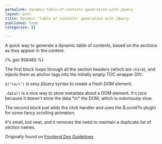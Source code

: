 ```yaml
--- 
permalink: dynamic-table-of-contents-generation-with-jquery
layout: post
title: Dynamic "table of contents" generation with jQuery
published: true
categories: []

---
```


A quick way to generate a dynamic table of contents, based on the sections as they appear in the content.

{% gist 958465 %}

The first block loops through all the section headers (which are `<h1>`s), and injects them as anchor tags into the initially empty TOC wrapper DIV.

`$("<a/>")` is sexy jQuery syntax to create a fresh DOM element.

`.data()` is a nice way to store metadata about a DOM element. It's nice because it doesn't store the data \*in\* the DOM, which is notoriously slow.

The second block just adds the click handler and uses the $.scrollTo plugin for some fancy scrolling animation.

It's small, but neat, and it removes the need to maintain a duplicate list of section names.

Originally found on [Frontend Dev Guidelines][2]

 [1]: http://twitter.com/taitems
 [2]: http://taitems.github.com/Front-End-Development-Guidelines/
